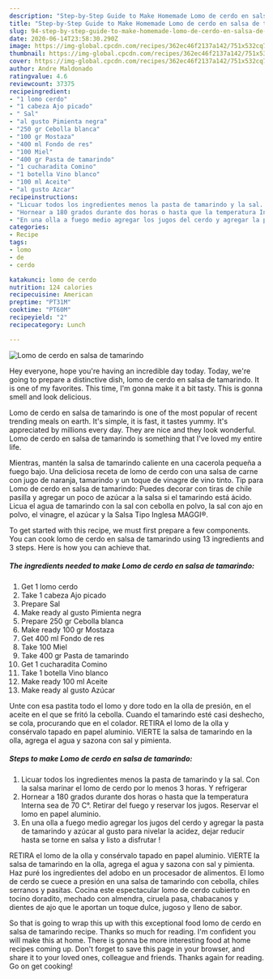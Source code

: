 ```yaml
---
description: "Step-by-Step Guide to Make Homemade Lomo de cerdo en salsa de tamarindo"
title: "Step-by-Step Guide to Make Homemade Lomo de cerdo en salsa de tamarindo"
slug: 94-step-by-step-guide-to-make-homemade-lomo-de-cerdo-en-salsa-de-tamarindo
date: 2020-06-14T23:58:30.290Z
image: https://img-global.cpcdn.com/recipes/362ec46f2137a142/751x532cq70/lomo-de-cerdo-en-salsa-de-tamarindo-foto-principal.jpg
thumbnail: https://img-global.cpcdn.com/recipes/362ec46f2137a142/751x532cq70/lomo-de-cerdo-en-salsa-de-tamarindo-foto-principal.jpg
cover: https://img-global.cpcdn.com/recipes/362ec46f2137a142/751x532cq70/lomo-de-cerdo-en-salsa-de-tamarindo-foto-principal.jpg
author: Andre Maldonado
ratingvalue: 4.6
reviewcount: 37375
recipeingredient:
- "1 lomo cerdo"
- "1 cabeza Ajo picado"
- " Sal"
- "al gusto Pimienta negra"
- "250 gr Cebolla blanca"
- "100 gr Mostaza"
- "400 ml Fondo de res"
- "100 Miel"
- "400 gr Pasta de tamarindo"
- "1 cucharadita Comino"
- "1 botella Vino blanco"
- "100 ml Aceite"
- "al gusto Azcar"
recipeinstructions:
- "Licuar todos los ingredientes menos la pasta de tamarindo y la sal. Con la salsa marinar el lomo de cerdo por lo menos 3 horas. Y refrigerar"
- "Hornear a 180 grados durante dos horas o hasta que la temperatura Interna sea de 70 C°. Retirar del fuego y reservar los jugos. Reservar el lomo en papel aluminio."
- "En una olla a fuego medio agregar los jugos del cerdo y agregar la pasta de tamarindo y azúcar al gusto para nivelar la acidez, dejar reducir hasta se torne en salsa y listo a disfrutar !"
categories:
- Recipe
tags:
- lomo
- de
- cerdo

katakunci: lomo de cerdo 
nutrition: 124 calories
recipecuisine: American
preptime: "PT31M"
cooktime: "PT60M"
recipeyield: "2"
recipecategory: Lunch

---
```



![Lomo de cerdo en salsa de tamarindo](https://img-global.cpcdn.com/recipes/362ec46f2137a142/751x532cq70/lomo-de-cerdo-en-salsa-de-tamarindo-foto-principal.jpg)

Hey everyone, hope you're having an incredible day today. Today, we're going to prepare a distinctive dish, lomo de cerdo en salsa de tamarindo. It is one of my favorites. This time, I'm gonna make it a bit tasty. This is gonna smell and look delicious.

Lomo de cerdo en salsa de tamarindo is one of the most popular of recent trending meals on earth. It's simple, it is fast, it tastes yummy. It's appreciated by millions every day. They are nice and they look wonderful. Lomo de cerdo en salsa de tamarindo is something that I've loved my entire life.

Mientras, mantén la salsa de tamarindo caliente en una cacerola pequeña a fuego bajo. Una deliciosa receta de lomo de cerdo con una salsa de carne con jugo de naranja, tamarindo y un toque de vinagre de vino tinto. Tip para Lomo de cerdo en salsa de tamarindo: Puedes decorar con tiras de chile pasilla y agregar un poco de azúcar a la salsa si el tamarindo está ácido. Licua el agua de tamarindo con la sal con cebolla en polvo, la sal con ajo en polvo, el vinagre, el azúcar y la Salsa Tipo Inglesa MAGGI®.


To get started with this recipe, we must first prepare a few components. You can cook lomo de cerdo en salsa de tamarindo using 13 ingredients and 3 steps. Here is how you can achieve that.

<!--inarticleads1-->

##### The ingredients needed to make Lomo de cerdo en salsa de tamarindo:

1. Get 1 lomo cerdo
1. Take 1 cabeza Ajo picado
1. Prepare  Sal
1. Make ready al gusto Pimienta negra
1. Prepare 250 gr Cebolla blanca
1. Make ready 100 gr Mostaza
1. Get 400 ml Fondo de res
1. Take 100 Miel
1. Take 400 gr Pasta de tamarindo
1. Get 1 cucharadita Comino
1. Take 1 botella Vino blanco
1. Make ready 100 ml Aceite
1. Make ready al gusto Azúcar


Unte con esa pastita todo el lomo y dore todo en la olla de presión, en el aceite en el que se fritó la cebolla. Cuando el tamarindo esté casi deshecho, se cola, procurando que en el colador. RETIRA el lomo de la olla y consérvalo tapado en papel aluminio. VIERTE la salsa de tamarindo en la olla, agrega el agua y sazona con sal y pimienta. 

<!--inarticleads2-->

##### Steps to make Lomo de cerdo en salsa de tamarindo:

1. Licuar todos los ingredientes menos la pasta de tamarindo y la sal. Con la salsa marinar el lomo de cerdo por lo menos 3 horas. Y refrigerar
1. Hornear a 180 grados durante dos horas o hasta que la temperatura Interna sea de 70 C°. Retirar del fuego y reservar los jugos. Reservar el lomo en papel aluminio.
1. En una olla a fuego medio agregar los jugos del cerdo y agregar la pasta de tamarindo y azúcar al gusto para nivelar la acidez, dejar reducir hasta se torne en salsa y listo a disfrutar !


RETIRA el lomo de la olla y consérvalo tapado en papel aluminio. VIERTE la salsa de tamarindo en la olla, agrega el agua y sazona con sal y pimienta. Haz puré los ingredientes del adobo en un procesador de alimentos. El lomo de cerdo se cuece a presión en una salsa de tamarindo con cebolla, chiles serranos y pasitas. Cocina este espectacular lomo de cerdo cubierto en tocino doradito, mechado con almendra, ciruela pasa, chabacanos y dientes de ajo que le aportan un toque dulce, jugoso y lleno de sabor. 

So that is going to wrap this up with this exceptional food lomo de cerdo en salsa de tamarindo recipe. Thanks so much for reading. I'm confident you will make this at home. There is gonna be more interesting food at home recipes coming up. Don't forget to save this page in your browser, and share it to your loved ones, colleague and friends. Thanks again for reading. Go on get cooking!
